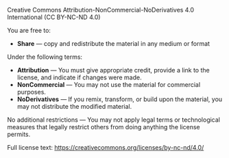 Creative Commons Attribution-NonCommercial-NoDerivatives 4.0 International (CC BY-NC-ND 4.0)

You are free to:

- **Share** — copy and redistribute the material in any medium or format

Under the following terms:

- **Attribution** — You must give appropriate credit, provide a link to the license, and indicate if changes were made.
- **NonCommercial** — You may not use the material for commercial purposes.
- **NoDerivatives** — If you remix, transform, or build upon the material, you may not distribute the modified material.

No additional restrictions — You may not apply legal terms or technological measures that legally restrict others from doing anything the license permits.

Full license text: https://creativecommons.org/licenses/by-nc-nd/4.0/
